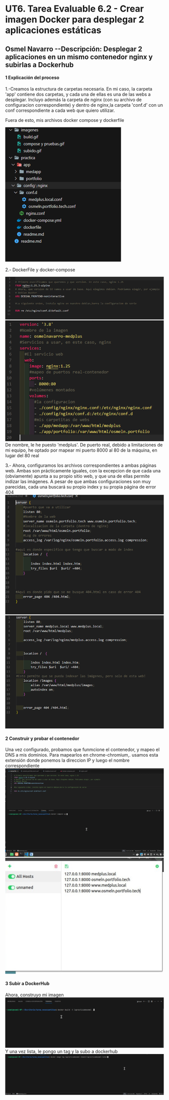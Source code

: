 # UT6. Tarea Evaluable 6.2 - Crear imagen Docker para desplegar 2 aplicaciones estáticas
Osmel Navarro
--Descripción: Desplegar 2 aplicaciones en un mismo contenedor nginx y subirlas a Dockerhub
-
#### 1 Explicación del proceso


1.-Creamos la estructura de carpetas necesaria. En mi caso, la carpeta 'app' contiene dos carpetas, y cada una de ellas es una de las webs a desplegar. Incluyo además la carpeta de nginx (con su archivo de configuracion correspondiente) y dentro de nginx,la carpeta 'conf.d' con un conf correspondiente a cada web que quiero utilizar.

Fuera de esto, mis archivos docker compose y dockerfile 


![alt](imagenes/carpetetas.png)


2.- DockerFile y docker-compose

![alt](imagenes/dockerfile.png)
![alt](imagenes/docker-compose.png)
De nombre, le he puesto 'medplus'. De puerto real, debido a limitaciones de mi equipo, he optado por mapear mi puerto 8000 al 80 de la máquina, en lugar del 80 real

3.- Ahora, configuramos los archivos correspondientes a ambas páginas web. Ambas son prácticamente iguales, con la excepcion de que cada una (obviamente) apunta a su propio sitio web, y que una de ellas permite indizar las imágenes. A pesar de que ambas configuraciones son muy parecidas, cada una buscará su propio index y su propia página de error 404
![alt](imagenes/osmel.conf.png)
![alt](imagenes/medplus.conf.png)


#### 2 Construir y probar el contenedor
Una vez configurado, probamos que funmcione el contenedor, y mapeo el DNS a mis dominios.
Para mapearlos en chrome-chromium,. usamos esta extensión donde ponemos la direccion IP y luego el nombre correspondiente
![alt](imagenes/compose%20y%20pruebas.gif
)
![alt](imagenes/deeneesees.png.jpg)
#### 3 Subir a DockerHub
Ahora, construyo mi imagen
![alt](imagenes/build.gif)
Y una vez lista, le pongo un tag y la subo a dockerhub
![alt](imagenes/subido.gif)



